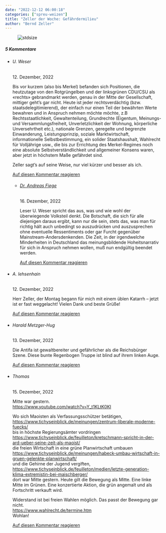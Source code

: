 ```yaml
---
date: "2022-12-12 06:00:18"
categories: ["spreu-weizen"]
title: "Zeller der Woche: Gefährdermilieu"
author: "Bernd Zeller"
---
```



<figure>
<img src="https://www.publicomag.com/wp-content/uploads/2022/12/Gefaehrdermilieu-1320x936.jpg" alt=stdsize>
</figure>


<!--more-->
<h5 class="comments-h">
5 Kommentare </h5>
<ul class="commentlist">
<li class="comment even thread-even depth-1 clearfix" id="li-comment-119029">
<h6 class="author">U. Weser</h6> <span class="date">12. Dezember, 2022</span>



Bis vor kurzem (also bis Merkel) befanden sich Positionen, die heutzutage von den Rotgrüngelben und der linksgrünen CDU/CSU als «rechts» gebrandmarkt werden, genau in der Mitte der Gesellschaft, mittiger geht&#8217;s gar nicht. Heute ist jeder rechtsverdächtig (bzw. staatsdelegitimierend), der einfach nur einen Teil der bewährten Werte bewahren und in Anspruch nehmen möchte möchte, z.B Rechtsstaatlichkeit, Gewaltenteilung, Grundrechte (Eigentum, Meinungs- und Versammlungsfreiheit, Unverletzlichkeit der Wohnung, körperliche Unversehrtheit etc.), nationale Grenzen, geregelte und begrenzte Einwanderung, Leistungsprinzip, soziale Marktwirtschaft, informationelle Selbstbestimmung, ein solider Staatshaushalt, Wahlrecht für Volljährige usw., die bis zur Errichtung des Merkel-Regimes noch eine absolute Selbstverständlichkeit und allgemeiner Konsens waren, aber jetzt in höchstem Maße gefährdet sind.

Zeller sagt&#8217;s auf seine Weise, nur viel kürzer und besser als ich.

<a rel="nofollow" class="comment-reply-link" href="#comment-119029" data-commentid="119029" data-postid="16511" data-belowelement="comment-119029" data-respondelement="respond" data-replyto="Antworte auf U. Weser" aria-label="Antworte auf U. Weser">Auf diesen Kommentar reagieren</a> 


<ul class="children">
<li class="comment odd alt depth-2 clearfix" id="li-comment-119041">
<h6 class="author"><a href="http://www.drfiege.de" class="url" rel="ugc external nofollow">Dr. Andreas Fiege</a></h6> <span class="date">16. Dezember, 2022</span>



Leser U. Weser spricht das aus, was und wie wohl der überwiegende Volksteil denkt. Die Botschaft, die sich für alle diejenigen daraus ergibt, kann nur die sein, stets das, was man für richtig hält auch unbedingt so auszudrücken und auszusprechen ohne eventuelle Ressentiments oder gar Furcht gegenüber Mainstream-Andersdenkenden. Die Zeit, in der irgendwelche Minderheiten in Deutschland das meinungsbildende Hoheitsnarrativ für sich in Anspruch nehmen wollen, muß nun endgültig beendet werden.

<a rel="nofollow" class="comment-reply-link" href="#comment-119041" data-commentid="119041" data-postid="16511" data-belowelement="comment-119041" data-respondelement="respond" data-replyto="Antworte auf Dr. Andreas Fiege" aria-label="Antworte auf Dr. Andreas Fiege">Auf diesen Kommentar reagieren</a> 


</li>
</ul>
</li>
<li class="comment even thread-odd thread-alt depth-1 clearfix" id="li-comment-119033">
<h6 class="author">A. Iehsenhain</h6> <span class="date">12. Dezember, 2022</span>



Herr Zeller, der Montag begann für mich mit einem üblen Katarrh &#8211; jetzt ist er fast weggelacht! Vielen Dank und beste Grüße!

<a rel="nofollow" class="comment-reply-link" href="#comment-119033" data-commentid="119033" data-postid="16511" data-belowelement="comment-119033" data-respondelement="respond" data-replyto="Antworte auf A. Iehsenhain" aria-label="Antworte auf A. Iehsenhain">Auf diesen Kommentar reagieren</a> 


</li>
<li class="comment odd alt thread-even depth-1 clearfix" id="li-comment-119037">
<h6 class="author">Harald Metzger-Hug</h6> <span class="date">13. Dezember, 2022</span>



Die Antifa ist gewaltbereiter und gefährlicher als die Reichsbürger Szene. Diese bunte Regenbogen Truppe ist blind auf ihrem linken Auge.

<a rel="nofollow" class="comment-reply-link" href="#comment-119037" data-commentid="119037" data-postid="16511" data-belowelement="comment-119037" data-respondelement="respond" data-replyto="Antworte auf Harald Metzger-Hug" aria-label="Antworte auf Harald Metzger-Hug">Auf diesen Kommentar reagieren</a> 


</li>
<li class="comment even thread-odd thread-alt depth-1 clearfix" id="li-comment-119038">
<h6 class="author">Thomas</h6> <span class="date">15. Dezember, 2022</span>



Mitte war gestern.<br>
<a href="https://www.youtube.com/watch?v=Y_t1KLtK0KI" rel="nofollow ugc">https://www.youtube.com/watch?v=Y_t1KLtK0KI</a>

Wo sich Maoisten als Verfassungsschützer betätigen,<br>
<a href="https://www.tichyseinblick.de/meinungen/zentrum-liberale-moderne-fuecks/" rel="nofollow ugc">https://www.tichyseinblick.de/meinungen/zentrum-liberale-moderne-fuecks/</a><br>
bis in höchste Regierungsämter vordringen<br>
<a href="https://www.tichyseinblick.de/feuilleton/kretschmann-spricht-in-der-ard-ueber-seine-zeit-als-maoist/" rel="nofollow ugc">https://www.tichyseinblick.de/feuilleton/kretschmann-spricht-in-der-ard-ueber-seine-zeit-als-maoist/</a><br>
die freien Wirtschaft in eine grüne Planwirtschaft umbauen<br>
<a href="https://www.tichyseinblick.de/meinungen/habeck-umbau-wirtschaft-in-gruen-gelenkte-planwirtschaft/" rel="nofollow ugc">https://www.tichyseinblick.de/meinungen/habeck-umbau-wirtschaft-in-gruen-gelenkte-planwirtschaft/</a><br>
und die Gehirne der Jugend vergiften,<br>
<a href="https://www.tichyseinblick.de/feuilleton/medien/letzte-generation-klima-extremistin-bei-maischberger/" rel="nofollow ugc">https://www.tichyseinblick.de/feuilleton/medien/letzte-generation-klima-extremistin-bei-maischberger/</a><br>
dort war Mitte gestern. Heute gilt die Bewegung als Mitte. Eine linke Mitte im Grünen. Eine konzertierte Aktion, die grün angemalt und als Fortschritt verkauft wird.

Widerstand ist bei freien Wahlen möglich. Das passt der Bewegung gar nicht.<br>
<a href="https://www.wahlrecht.de/termine.htm" rel="nofollow ugc">https://www.wahlrecht.de/termine.htm</a><br>
Wohlan!

<a rel="nofollow" class="comment-reply-link" href="#comment-119038" data-commentid="119038" data-postid="16511" data-belowelement="comment-119038" data-respondelement="respond" data-replyto="Antworte auf Thomas" aria-label="Antworte auf Thomas">Auf diesen Kommentar reagieren</a> 


</li>
</ul>
